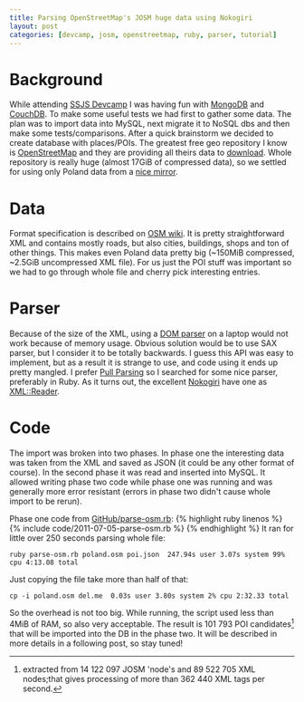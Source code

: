 ```yaml
---
title: Parsing OpenStreetMap's JOSM huge data using Nokogiri 
layout: post
categories: [devcamp, josm, openstreetmap, ruby, parser, tutorial]
---
```


# Background

While attending [SSJS Devcamp](/event/ssjs/devmeetigs/2011/07/04/DevCamp.html)
I was having fun with [MongoDB](http://www.mongodb.org) and
[CouchDB](http://couchdb.apache.org/). To make some useful tests we had first to gather some data.  The plan was to import data into MySQL, next migrate it
to NoSQL dbs and then make some tests/comparisons.  After a quick brainstorm we
decided to create database with places/POIs. The greatest free geo repository I
know is [OpenStreetMap](http://openstreetmap.org) and they are providing all
theirs data to [download](http://wiki.openstreetmap.org/wiki/Downloading_data).
Whole repository is really huge (almost 17GiB of compressed data), so we
settled for using only Poland data from a [nice
mirror](http://download.geofabrik.de/osm/europe/).

# Data

Format specification is described on [OSM
wiki](http://wiki.openstreetmap.org/wiki/JOSM_file_format). It is pretty
straightforward XML and contains mostly roads, but also cities, buildings,
shops and ton of other things. This makes even Poland data pretty big (~150MiB
compressed, ~2.5GiB uncompressed XML file). For us just the POI stuff was
important so we had to go through whole file and cherry pick interesting
entries.

# Parser

Because of the size of the XML, using a [DOM
parser](http://en.wikipedia.org/wiki/XML#Document_Object_Model_.28DOM.29) on a
laptop would not work because of memory usage. Obvious solution would be to use
SAX parser, but I consider it to be totally backwards. I guess this API was
easy to implement, but as a result it is strange to use, and code using it ends
up pretty mangled.  I prefer [Pull Parsing](http://www.xmlpull.org/) so I
searched for some nice parser, preferably in Ruby. As it turns out, the
excellent [Nokogiri](http://nokogiri.org) have one as
[XML::Reader](http://nokogiri.org/Nokogiri/XML/Reader.html). 

# Code

The import was broken into two phases. In phase one the interesting data was
taken from the XML and saved as JSON (it could be any other format of course).
In the second phase it was read and inserted into MySQL. It allowed writing
phase two code while phase one was running and was generally more error
resistant (errors in phase two didn't cause whole import to be rerun).

Phase one code from [GitHub/parse-osm.rb](https://github.com/rkj/devcamp-ssjs-db/blob/master/osm/parse-osm.rb):
{% highlight ruby linenos %}
{% include code/2011-07-05-parse-osm.rb %}
{% endhighlight %}
It ran for little over 250 seconds parsing whole file:

    ruby parse-osm.rb poland.osm poi.json  247.94s user 3.07s system 99% cpu 4:13.08 total

Just copying the file take more than half of that:

    cp -i poland.osm del.me  0.03s user 3.80s system 2% cpu 2:32.33 total

So the overhead is not too big. While running, the script used less than 4MiB
of RAM, so also very acceptable. The result is 101 793 POI candidates[^1] that
will be imported into the DB in the phase two. It will be described in more
details in a following post, so stay tuned!

[^1]: extracted from 14 122 097 JOSM 'node's and 89 522 705 XML nodes;that gives processing of
more than 362 440 XML tags per second.


